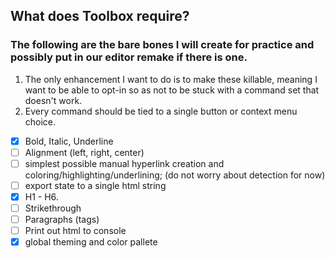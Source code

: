 ## What does Toolbox require?

### The following are the bare bones I will create for practice and possibly put in our editor remake if there is one.

1. The only enhancement I want to do is to make these killable, meaning I want to be able to opt-in so as not to be stuck with a command set that doesn't work.
2. Every command should be tied to a single button or context menu choice.

- [x] Bold, Italic, Underline
- [ ] Alignment (left, right, center)
- [ ] simplest possible manual hyperlink creation and coloring/highlighting/underlining; (do not worry about detection for now)
- [ ] export state to a single html string
- [X] H1 - H6.
- [ ] Strikethrough
- [ ] Paragraphs (tags)
- [ ] Print out html to console
- [x] global theming and color pallete
